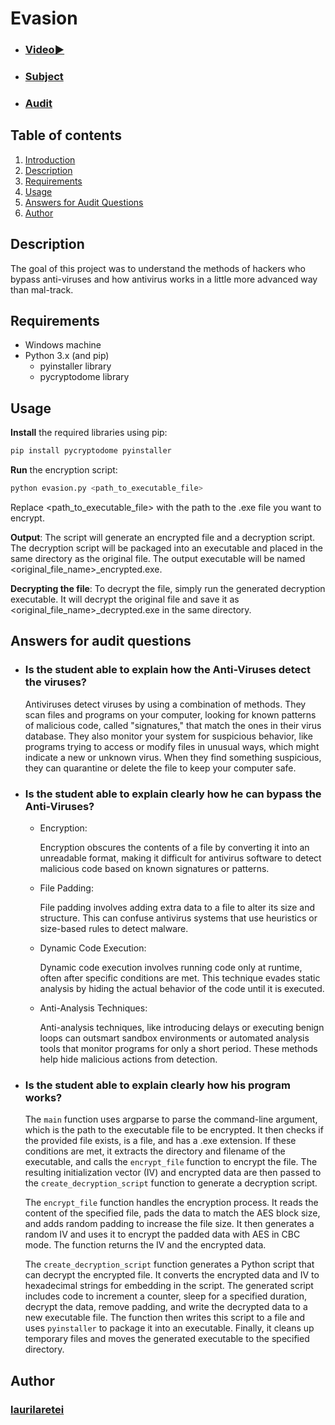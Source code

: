 # Evasion

- ### [Video▶️](https://www.youtube.com/watch?v=cuMV9rD8Kig)
- ### [Subject](https://github.com/01-edu/public/tree/master/subjects/cybersecurity/evasion)
- ### [Audit](https://github.com/01-edu/public/tree/master/subjects/cybersecurity/evasion/audit)

## Table of contents

1. [Introduction](#introduction)
2. [Description](#description)
3. [Requirements](#requirements)
4. [Usage](#usage)
5. [Answers for Audit Questions](#answers-for-audit-questions)
6. [Author](#author)

## Description

The goal of this project was to understand the methods of hackers who bypass anti-viruses and how antivirus works in a little more advanced way than mal-track.

## Requirements

- Windows machine
- Python 3.x (and pip)
  - pyinstaller library
  - pycryptodome library

## Usage

**Install** the required libraries using pip:

```sh
pip install pycryptodome pyinstaller
```

**Run** the encryption script:

```sh
python evasion.py <path_to_executable_file>
```

Replace <path_to_executable_file> with the path to the .exe file you want to encrypt.

**Output**: The script will generate an encrypted file and a decryption script. The decryption script will be packaged into an executable and placed in the same directory as the original file. The output executable will be named <original_file_name>\_encrypted.exe.

**Decrypting the file**: To decrypt the file, simply run the generated decryption executable. It will decrypt the original file and save it as <original_file_name>\_decrypted.exe in the same directory.

## Answers for audit questions

- ### Is the student able to explain how the Anti-Viruses detect the viruses?

  Antiviruses detect viruses by using a combination of methods. They scan files and programs on your computer, looking for known patterns of malicious code, called "signatures," that match the ones in their virus database. They also monitor your system for suspicious behavior, like programs trying to access or modify files in unusual ways, which might indicate a new or unknown virus. When they find something suspicious, they can quarantine or delete the file to keep your computer safe.

- ### Is the student able to explain clearly how he can bypass the Anti-Viruses?

  - Encryption:

    Encryption obscures the contents of a file by converting it into an unreadable format, making it difficult for antivirus software to detect malicious code based on known signatures or patterns.

  - File Padding:

    File padding involves adding extra data to a file to alter its size and structure. This can confuse antivirus systems that use heuristics or size-based rules to detect malware.

  - Dynamic Code Execution:

    Dynamic code execution involves running code only at runtime, often after specific conditions are met. This technique evades static analysis by hiding the actual behavior of the code until it is executed.

  - Anti-Analysis Techniques:

    Anti-analysis techniques, like introducing delays or executing benign loops can outsmart sandbox environments or automated analysis tools that monitor programs for only a short period. These methods help hide malicious actions from detection.

- ### Is the student able to explain clearly how his program works?

  The `main` function uses argparse to parse the command-line argument, which is the path to the executable file to be encrypted. It then checks if the provided file exists, is a file, and has a .exe extension. If these conditions are met, it extracts the directory and filename of the executable, and calls the `encrypt_file` function to encrypt the file. The resulting initialization vector (IV) and encrypted data are then passed to the `create_decryption_script` function to generate a decryption script.

  The `encrypt_file` function handles the encryption process. It reads the content of the specified file, pads the data to match the AES block size, and adds random padding to increase the file size. It then generates a random IV and uses it to encrypt the padded data with AES in CBC mode. The function returns the IV and the encrypted data.

  The `create_decryption_script` function generates a Python script that can decrypt the encrypted file. It converts the encrypted data and IV to hexadecimal strings for embedding in the script. The generated script includes code to increment a counter, sleep for a specified duration, decrypt the data, remove padding, and write the decrypted data to a new executable file. The function then writes this script to a file and uses `pyinstaller` to package it into an executable. Finally, it cleans up temporary files and moves the generated executable to the specified directory.

## Author

### [laurilaretei](https://01.kood.tech/git/laurilaretei)
